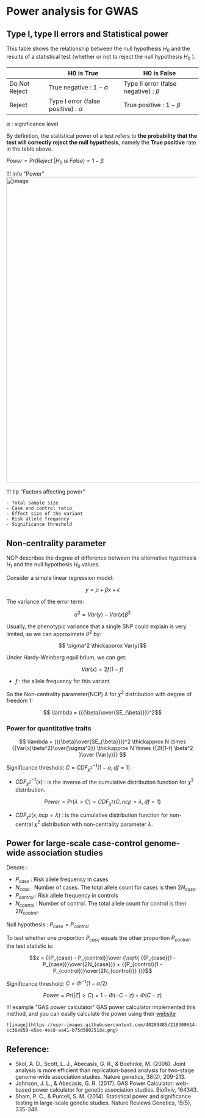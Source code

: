 # Power analysis for GWAS


## Type I, type II errors and Statistical power


This table shows the relationship between the null hypothesis $H_0$ and the results of a statistical test (whether or not to reject the null hypothesis $H_0$ ).

||H0 is True|H0 is False|
|-|-|-|
|Do Not Reject|True negative : $1 -  \alpha$ |Type II error (false negative) : $\beta$|
|Reject|Type I error (false positive) : $\alpha$ |True positive : $1 -  \beta$  |

$\alpha$ : significance level

By definition, the statistical power of a test refers to **the probability that the test will correctly reject the null hypothesis**, namely the **True positive** rate in the table above. 

$Power = Pr ( Reject\ | H_0\ is\ False) = 1 -  \beta$ 

!!! info "Power"
    <img width="800" alt="image" src="https://user-images.githubusercontent.com/40289485/219032691-900856fb-4f41-4892-ad31-fe61ecd37330.png">

!!! tip "Factors affecting power"

    - Total sample size
    - Case and control ratio 
    - Effect size of the variant 
    - Risk allele frequency
    - Significance threshold

## Non-centrality parameter

NCP describes the degree of difference between the alternative hypothesis $H_1$ and the null hypothesis $H_0$ values.

Consider a simple linear regression model:

$$y = \mu +\beta x + \epsilon$$

The variance of the error term:

$$\sigma^2 = Var(y) - Var(x)\beta^2$$

Usually, the phenotypic variance that a single SNP could explain is very limited, so we can approximate $\sigma^2$ by:

$$ \sigma^2  \thickapprox Var(y)$$

Under Hardy-Weinberg equilibrium, we can get: 

$$Var(x) = 2f(1-f)$$

- $f$ : the allele frequency for this variant


So the Non-centrality parameter(NCP) $\lambda$ for $\chi^2$ distribution with degree of freedom 1: 

$$ \lambda = ({{\beta}\over{SE_{\beta}}})^2$$

### Power for quantitative traits

$$ \lambda = ({{\beta}\over{SE_{\beta}}})^2 \thickapprox N \times {{Var(x)\beta^2}\over{\sigma^2}} \thickapprox N \times {{2f(1-f) \beta^2 }\over {Var(y)}}  $$

Significance threshold: $C = CDF_{\chi^2}^{-1}(1 - \alpha,df=1)$

- $CDF_{\chi^2}^{-1}(x)$ : is the inverse of the cumulative distribution function for $\chi^2$ distribution.

$$ Power = Pr(\lambda > C ) = CDF_{\chi^2}(C, ncp = \lambda,df=1) $$ 

- $CDF_{\chi^2}(x, ncp= \lambda)$ : is the cumulative distribution function for non-central $\chi^2$ distribution with non-centrality parameter $\lambda$.

## Power for large-scale case-control genome-wide association studies

Denote :

- $P_{case}$ : Risk allele frequency in cases
- $N_{case}$ : Number of cases. The total allele count for cases is then $2N_{case}$.
- $P_{control}$ : Risk allele frequency in controls
- $N_{control}$ : Number of control. The total allele count for control is then $2N_{control}$.

Null hypothesis : $P_{case} = P_{control}$

To test whether one proportion $P_{case}$ equals the other proportion $P_{control}$, the test statistic is:

$$z = {{P_{case} - P_{control}}\over {\sqrt{ {{P_{case}(1 - P_{case})}\over{2N_{case}}} + {{P_{control}(1 - P_{control})}\over{2N_{control}}} }}}$$

Significance threshold: $C = \Phi^{-1}(1 - \alpha / 2 )$

$$ Power = Pr(|Z|>C) = 1 - \Phi(-C-z) + \Phi(C-z)$$

!!! example "GAS power calculator"
    GAS power calculator implemented this method, and you can easily calculate the power using their [website](https://csg.sph.umich.edu/abecasis/cats/gas_power_calculator/index.html)
    
    ![image](https://user-images.githubusercontent.com/40289485/218300614-cc36e850-e5ee-4ec8-aa41-b75d5002518a.png)


## Reference:

- Skol, A. D., Scott, L. J., Abecasis, G. R., & Boehnke, M. (2006). Joint analysis is more efficient than replication-based analysis for two-stage genome-wide association studies. Nature genetics, 38(2), 209-213.
- Johnson, J. L., & Abecasis, G. R. (2017). GAS Power Calculator: web-based power calculator for genetic association studies. BioRxiv, 164343.
- Sham, P. C., & Purcell, S. M. (2014). Statistical power and significance testing in large-scale genetic studies. Nature Reviews Genetics, 15(5), 335-346.
